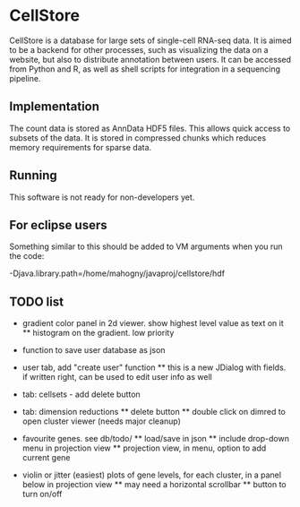 CellStore
=========

CellStore is a database for large sets of single-cell RNA-seq data. It is aimed to be a backend for other processes, such as visualizing the
data on a website, but also to distribute annotation between users. It can be accessed from Python and R, as well as shell scripts for
integration in a sequencing pipeline.

Implementation
--------------

The count data is stored as AnnData HDF5 files. This allows quick access to subsets of the data. It is stored in compressed chunks which
reduces memory requirements for sparse data.



Running
-------

This software is not ready for non-developers yet.

For eclipse users
-----------------

Something similar to this should be added to VM arguments when you run the code:

-Djava.library.path=/home/mahogny/javaproj/cellstore/hdf



TODO list
---------


* gradient color panel in 2d viewer. show highest level value as text on it
** histogram on the gradient. low priority

* function to save user database as json
* user tab, add "create user" function
** this is a new JDialog with fields. if written right, can be used to edit user info as well

* tab: cellsets - add delete button

* tab: dimension reductions
** delete button
** double click on dimred to open cluster viewer (needs major cleanup)

* favourite genes. see db/todo/
** load/save in json
** include drop-down menu in projection view
** projection view, in menu, option to add current gene

* violin or jitter (easiest) plots of gene levels, for each cluster, in a panel below in projection view
** may need a horizontal scrollbar
** button to turn on/off
